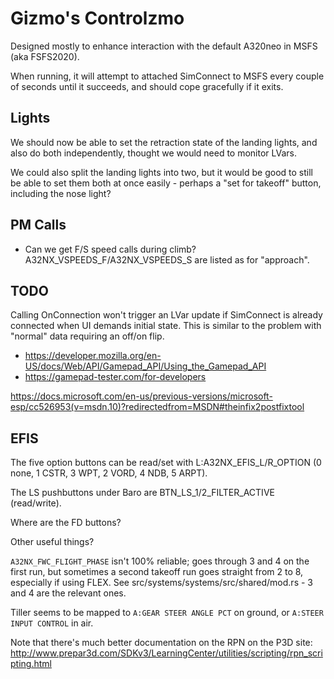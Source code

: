 Gizmo's Controlzmo
==================

Designed mostly to enhance interaction with the default A320neo in MSFS (aka FSFS2020).

When running, it will attempt to attached SimConnect to MSFS every couple of seconds until it succeeds, and should cope gracefully if it exits.

Lights
------

We should now be able to set the retraction state of the landing lights, and also do both independently, thought we would need to monitor LVars.

We could also split the landing lights into two, but it would be good to still be able to set them both at once easily - perhaps a "set for takeoff" button, including the nose light?

PM Calls
--------

* Can we get F/S speed calls during climb? A32NX_VSPEEDS_F/A32NX_VSPEEDS_S are listed as for "approach".

TODO
----

Calling OnConnection won't trigger an LVar update if SimConnect is already connected when UI demands initial state.
This is similar to the problem with "normal" data requiring an off/on flip.

* https://developer.mozilla.org/en-US/docs/Web/API/Gamepad_API/Using_the_Gamepad_API
* https://gamepad-tester.com/for-developers	

https://docs.microsoft.com/en-us/previous-versions/microsoft-esp/cc526953(v=msdn.10)?redirectedfrom=MSDN#theinfix2postfixtool

EFIS
----

The five option buttons can be read/set with L:A32NX_EFIS_L/R_OPTION (0 none, 1 CSTR, 3 WPT, 2 VORD, 4 NDB, 5 ARPT).

The LS pushbuttons under Baro are BTN_LS_1/2_FILTER_ACTIVE (read/write).

Where are the FD buttons?

Other useful things?

`A32NX_FWC_FLIGHT_PHASE` isn't 100% reliable; goes through 3 and 4 on the first run, but sometimes a second takeoff run goes straight from 2 to 8, especially if using FLEX.
See src/systems/systems/src/shared/mod.rs - 3 and 4 are the relevant ones.

Tiller seems to be mapped to `A:GEAR STEER ANGLE PCT` on ground, or `A:STEER INPUT CONTROL` in air.

Note that there's much better documentation on the RPN on the P3D site:
http://www.prepar3d.com/SDKv3/LearningCenter/utilities/scripting/rpn_scripting.html

